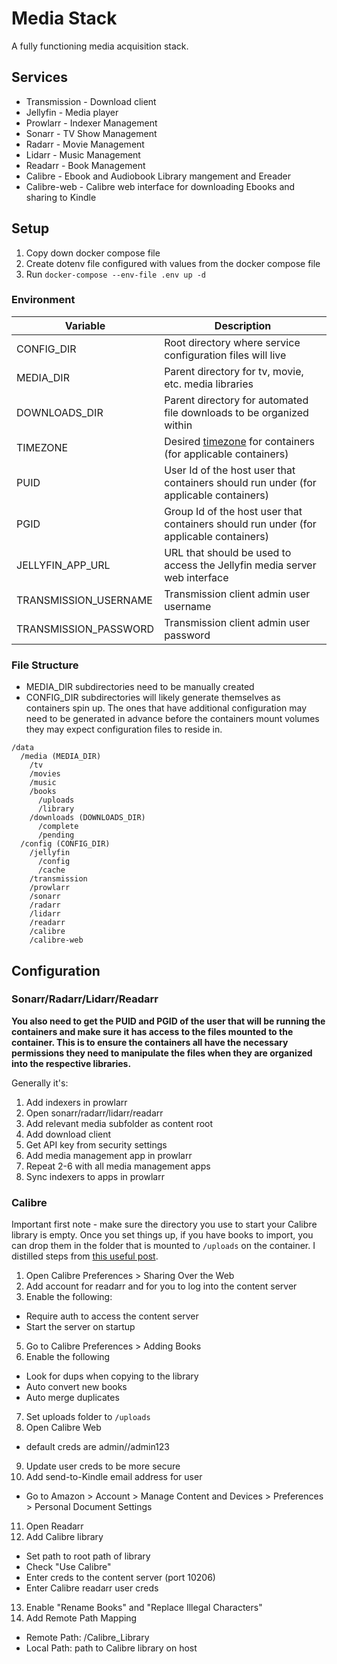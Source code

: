 # Media Stack

A fully functioning media acquisition stack.

## Services

- Transmission - Download client
- Jellyfin - Media player
- Prowlarr - Indexer Management
- Sonarr - TV Show Management
- Radarr - Movie Management
- Lidarr - Music Management
- Readarr - Book Management
- Calibre - Ebook and Audiobook Library mangement and Ereader
- Calibre-web - Calibre web interface for downloading Ebooks and sharing to Kindle

## Setup

1. Copy down docker compose file
2. Create dotenv file configured with values from the docker compose file
3. Run `docker-compose --env-file .env up -d`

### Environment

| Variable              | Description                                                                                                                 |
| --------------------- | --------------------------------------------------------------------------------------------------------------------------- |
| CONFIG_DIR            | Root directory where service configuration files will live                                                                  |
| MEDIA_DIR             | Parent directory for tv, movie, etc. media libraries                                                                        |
| DOWNLOADS_DIR         | Parent directory for automated file downloads to be organized within                                                        |
| TIMEZONE              | Desired [timezone](https://en.wikipedia.org/wiki/List_of_tz_database_time_zones) for containers (for applicable containers) |
| PUID                  | User Id of the host user that containers should run under (for applicable containers)                                       |
| PGID                  | Group Id of the host user that containers should run under (for applicable containers)                                      |
| JELLYFIN_APP_URL      | URL that should be used to access the Jellyfin media server web interface                                                   |
| TRANSMISSION_USERNAME | Transmission client admin user username                                                                                     |
| TRANSMISSION_PASSWORD | Transmission client admin user password                                                                                     |

### File Structure

- MEDIA_DIR subdirectories need to be manually created
- CONFIG_DIR subdirectories will likely generate themselves as containers spin up. The ones that have additional configuration may need to be generated in advance before the containers mount volumes they may expect configuration files to reside in.

```
/data
  /media (MEDIA_DIR)
    /tv
    /movies
    /music
    /books
      /uploads
      /library
    /downloads (DOWNLOADS_DIR)
      /complete
      /pending
  /config (CONFIG_DIR)
    /jellyfin
      /config
      /cache
    /transmission
    /prowlarr
    /sonarr
    /radarr
    /lidarr
    /readarr
    /calibre
    /calibre-web
```

## Configuration

### Sonarr/Radarr/Lidarr/Readarr

**You also need to get the PUID and PGID of the user that will be running the containers and make sure it has access to the files mounted to the container. This is to ensure the containers all have the necessary permissions they need to manipulate the files when they are organized into the respective libraries.**

Generally it's:

1. Add indexers in prowlarr
2. Open sonarr/radarr/lidarr/readarr
3. Add relevant media subfolder as content root
4. Add download client
5. Get API key from security settings
6. Add media management app in prowlarr
7. Repeat 2-6 with all media management apps
8. Sync indexers to apps in prowlarr

### Calibre

Important first note - make sure the directory you use to start your Calibre library is empty. Once you set things up, if you have books to import, you can drop them in the folder that is mounted to `/uploads` on the container. I distilled steps from [this useful post](https://academy.pointtosource.com/containers/ebooks-calibre-readarr/).

1. Open Calibre Preferences > Sharing Over the Web
2. Add account for readarr and for you to log into the content server
3. Enable the following:

- Require auth to access the content server
- Start the server on startup

5. Go to Calibre Preferences > Adding Books
6. Enable the following

- Look for dups when copying to the library
- Auto convert new books
- Auto merge duplicates

7. Set uploads folder to `/uploads`
8. Open Calibre Web

- default creds are admin//admin123

9. Update user creds to be more secure
10. Add send-to-Kindle email address for user

- Go to Amazon > Account > Manage Content and Devices > Preferences > Personal Document Settings

11. Open Readarr
12. Add Calibre library

- Set path to root path of library
- Check "Use Calibre"
- Enter creds to the content server (port 10206)
- Enter Calibre readarr user creds

13. Enable "Rename Books" and "Replace Illegal Characters"
14. Add Remote Path Mapping

- Remote Path: /Calibre_Library
- Local Path: path to Calibre library on host
